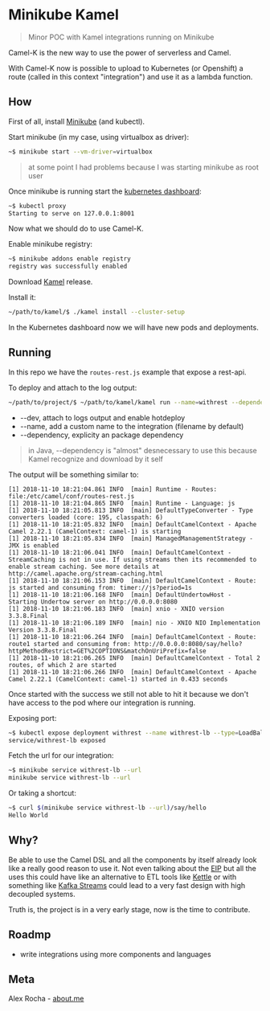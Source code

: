 # Minikube Kamel
> Minor POC with Kamel integrations running on Minikube

Camel-K is the new way to use the power of serverless and Camel.

With Camel-K now is possible to upload to Kubernetes (or Openshift) a route (called in this context "integration") and use it as a lambda function.

## How

First of all, install [Minikube](https://kubernetes.io/docs/tasks/tools/install-minikube/) (and kubectl).

Start minikube (in my case, using virtualbox as driver):
```bash
~$ minikube start --vm-driver=virtualbox
```
> at some point I had problems because I was starting minikube as root user

Once minikube is running start the [kubernetes dashboard](https://kubernetes.io/docs/tasks/access-application-cluster/web-ui-dashboard/):
```bash
~$ kubectl proxy
Starting to serve on 127.0.0.1:8001
```

Now what we should do to use Camel-K.

Enable minikube registry:
```bash
~$ minikube addons enable registry
registry was successfully enabled
```

Download [Kamel](https://github.com/apache/camel-k/releases) release.

Install it:
```bash
~/path/to/kamel/$ ./kamel install --cluster-setup
```

In the Kubernetes dashboard now we will have new pods and deployments.

## Running

In this repo we have the `routes-rest.js` example that expose a rest-api.

To deploy and attach to the log output:
```bash
~/path/to/project/$ ~/path/to/kamel/kamel run --name=withrest --dependency=camel-undertow routes-rest.js --dev
```

* --dev, attach to logs output and enable hotdeploy
* --name, add a custom name to the integration (filename by default)
* --dependency, explicity an package dependency

> in Java, --dependency is "almost" desnecessary to use this because Kamel recognize and download by it self

The output will be something similar to:
```
[1] 2018-11-10 18:21:04.861 INFO  [main] Runtime - Routes: file:/etc/camel/conf/routes-rest.js
[1] 2018-11-10 18:21:04.865 INFO  [main] Runtime - Language: js
[1] 2018-11-10 18:21:05.813 INFO  [main] DefaultTypeConverter - Type converters loaded (core: 195, classpath: 6)
[1] 2018-11-10 18:21:05.832 INFO  [main] DefaultCamelContext - Apache Camel 2.22.1 (CamelContext: camel-1) is starting
[1] 2018-11-10 18:21:05.834 INFO  [main] ManagedManagementStrategy - JMX is enabled
[1] 2018-11-10 18:21:06.041 INFO  [main] DefaultCamelContext - StreamCaching is not in use. If using streams then its recommended to enable stream caching. See more details at http://camel.apache.org/stream-caching.html
[1] 2018-11-10 18:21:06.153 INFO  [main] DefaultCamelContext - Route: js started and consuming from: timer://js?period=1s
[1] 2018-11-10 18:21:06.168 INFO  [main] DefaultUndertowHost - Starting Undertow server on http://0.0.0.0:8080
[1] 2018-11-10 18:21:06.183 INFO  [main] xnio - XNIO version 3.3.8.Final
[1] 2018-11-10 18:21:06.189 INFO  [main] nio - XNIO NIO Implementation Version 3.3.8.Final
[1] 2018-11-10 18:21:06.264 INFO  [main] DefaultCamelContext - Route: route1 started and consuming from: http://0.0.0.0:8080/say/hello?httpMethodRestrict=GET%2COPTIONS&matchOnUriPrefix=false
[1] 2018-11-10 18:21:06.265 INFO  [main] DefaultCamelContext - Total 2 routes, of which 2 are started
[1] 2018-11-10 18:21:06.266 INFO  [main] DefaultCamelContext - Apache Camel 2.22.1 (CamelContext: camel-1) started in 0.433 seconds
```

Once started with the success we still not able to hit it because we don't have access to the pod where our integration is running.

Exposing port:
```bash
~$ kubectl expose deployment withrest --name withrest-lb --type=LoadBalancer --port 8080
service/withrest-lb exposed
```

Fetch the url for our integration:
```bash
~$ minikube service withrest-lb --url
minikube service withrest-lb --url
```

Or taking a shortcut:
```bash
~$ curl $(minikube service withrest-lb --url)/say/hello
Hello World
```

## Why?

Be able to use the Camel DSL and all the components by itself already look like a really good reason to use it.
Not even talking about the [EIP](http://camel.apache.org/eip.html) but all the uses this could have like an alternative to ETL tools like [Kettle](https://github.com/pentaho/pentaho-kettle) or with something like [Kafka Streams](https://kafka.apache.org/documentation/streams/)
could lead to a very fast design with high decoupled systems.

Truth is, the project is in a very early stage, now is the time to contribute.

## Roadmp

* write integrations using more components and languages

## Meta

Alex Rocha - [about.me](http://about.me/alex.rochas)
